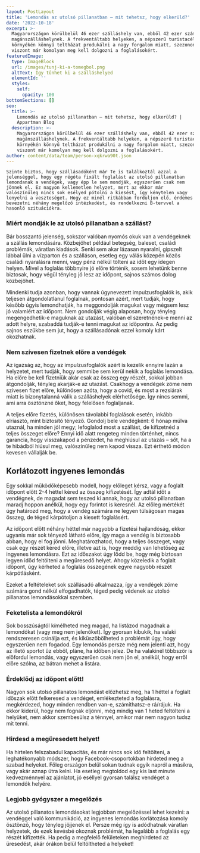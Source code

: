 ```yaml
---
layout: PostLayout
title: 'Lemondás az utolsó pillanatban – mit tehetsz, hogy elkerüld?'
date: '2022-10-18'
excerpt: >-
  Magyarországon körülbelül 46 ezer szálláshely van, ebből 42 ezer számít
  magánszálláshelynek. A frekventáltabb helyeken, a népszerű turistacélpontok
  környékén könnyű teltházat produkálni a nagy forgalom miatt, szezonon kívül
  viszont már komolyan meg kell dolgozni a foglalásokért.
featuredImage:
  type: ImageBlock
  url: /images/tunj-ki-a-tomegbol.png
  altText: Így tűnhet ki a szálláshelyed
  elementId: ''
  styles:
    self:
      opacity: 100
bottomSections: []
seo:
  title: >-
    Lemondás az utolsó pillanatban – mit tehetsz, hogy elkerüld? |
    Appartman Blog
  description: >-
    Magyarországon körülbelül 46 ezer szálláshely van, ebből 42 ezer számít
    magánszálláshelynek. A frekventáltabb helyeken, a népszerű turistacélpontok
    környékén könnyű teltházat produkálni a nagy forgalom miatt, szezonon kívül
    viszont már komolyan meg kell dolgozni a foglalásokért.
author: content/data/team/person-xqkrwa90t.json
---
```

`Szinte biztos, hogy szállásadóként már Te is találkoztál azzal a jelenséggel, hogy egy régóta fixált foglalást az utolsó pillanatban lemondanak a vendégek, vagy épp le sem mondják, egyszerűen csak nem jönnek el. Ez nagyon kellemetlen helyzet, mert az ekkor már valószínűleg nincs sok esélyed pótolni a kiesést, így kénytelen vagy lenyelni a veszteséget. Hogy ez minél ritkábban forduljon elő, érdemes
bevezetni néhány megelőző intézkedést, és rendelkezni B-tervvel a hasonló szituációkra.`

### Miért mondják le az utolsó pillanatban a szállást? 

Bár bosszantó jelenség, sokszor valóban nyomós okuk van a vendégeknek a szállás lemondására. Közbejöhet például betegség, baleset, családi problémák, váratlan kiadások. Senki sem akar lázasan nyaralni, gipszelt lábbal ülni a vízparton és a szálláson, esetleg egy válás közepén közös családi nyaralásra menni, vagy pénz nélkül tölteni az időt egy idegen helyen. Mivel a foglalás többnyire jó előre történik, sosem lehetünk benne biztosak, hogy végül tényleg jó lesz az időpont, sajnos számos dolog közbejöhet.

Mindenki tudja azonban, hogy vannak úgynevezett impulzusfoglalók is, akik teljesen átgondolatlanul foglalnak, pontosan azért, mert tudják, hogy később úgyis lemondhatják, ha meggondolják magukat vagy mégsem lesz jó valamiért az időpont. Nem gondolják végig alaposan, hogy tényleg megengedhetik-e maguknak az utazást, valóban el szeretnének-e menni az adott helyre, szabaddá tudják-e tenni magukat az időpontra. Az pedig sajnos eszükbe sem jut, hogy a szállásadónak ezzel komoly kárt okozhatnak.

### Nem szívesen fizetnek előre a vendégek

Az igazság az, hogy az impulzusfoglalók azért is kezelik ennyire lazán a helyzetet, mert tudják, hogy semmibe sem kerül nekik a foglalás lemondása. Ha előre be kell fizetniük akár csak az összeg egy részét, sokkal jobban átgondolják, tényleg akarják-e az utazást. Csakhogy a vendégek zöme nem szívesen fizet előre, különösen azóta, hogy a covid, és most a rezsiárak miatt is bizonytalanná válik a szálláshelyek
elérhetősége. Így nincs semmi, ami arra ösztönzné őket, hogy felelősen foglaljanak.

A teljes előre fizetés, különösen távolabbi foglalások esetén, inkább elriasztó, mint biztosító tényező. Gondolj bele vendégként: 6 hónap múlva utaznál, ha minden jól megy; lefoglalod most a szállást, de kifizetnéd a teljes összeget előre? Ennyi idő alatt rengeteg minden történhet, nincs garancia, hogy visszakapod a pénzedet, ha meghiúsul az utazás – sőt, ha a te hibádból hiúsul meg, valószínűleg nem kapod vissza. Ezt érthető módon kevesen vállalják be.

## Korlátozott ingyenes lemondás

Egy sokkal működőképesebb modell, hogy előleget kérsz, vagy a foglalt időpont előtt 2-4 héttel kéred az összeg kifizetését. Így adtál időt a vendégnek, de magadat sem teszed ki annak, hogy az utolsó pillanatban maradj hoppon anélkül, hogy egy forintot is keresnél. Az előleg mértékét úgy határozd meg, hogy a vendég számára ne legyen túlságosan magas összeg, de téged kárpótoljon a kiesett foglalásért.

Az időpont előtt néhány héttel már nagyobb a fizetési hajlandóság, ekkor ugyanis már sok tényező látható előre, így maga a vendég is biztosabb abban, hogy el fog jönni. Meghatározhatod, hogy a teljes összeget, vagy csak egy részét kéred előre, illetve azt is, hogy meddig van lehetőség az ingyenes lemondásra. Ezt az időszakot úgy lődd be, hogy még biztosan legyen időd feltölteni a megüresedő helyet. Ahogy közeledik a foglalt időpont, úgy kérheted a foglalás összegének egyre nagyobb részét kárpótlásként.

Ezeket a feltételeket sok szállásadó alkalmazza, így a vendégek zöme számára gond nélkül elfogadhatók, téged pedig védenek az utolsó pillanatos lemondásokkal szemben.

### Feketelista a lemondókról

Sok bosszúságtól kímélheted meg magad, ha listázod magadnak a lemondókat (vagy meg nem jelenőket). Így gyorsan kibukik, ha valaki rendszeresen csinálja ezt, és kiküszöbölheted a problémát úgy, hogy egyszerűen nem fogadod. Egy lemondás persze még nem jelenti
azt, hogy az illető sportot űz ebből, pláne, ha időben jelez. De ha valakinél többször is előfordul lemondás, vagy egyszerűen csak nem jön el, anélkül, hogy erről előre szólna, az bátran mehet a listára.

### Érdeklődj az időpont előtt!

Nagyon sok utolsó pillanatos lemondást előzhetsz meg, ha 1 héttel a foglalt időszak előtt felkeresed a vendéget, emlékezteted a foglalásra, megkérdezed, hogy minden rendben van-e, számíthatsz-e rá/rájuk. Ha ekkor kiderül, hogy nem fognak eljönni, még mindig van 1 heted feltölteni a helyüket, nem akkor szembesülsz a ténnyel, amikor már nem nagyon tudsz mit tenni.

### Hirdesd a megüresedett helyet!

Ha hirtelen felszabadul kapacitás, és már nincs sok idő feltölteni, a leghatékonyabb módszer, hogy Facebook-csoportokban
hirdeted meg a szabad helyeket. Főleg országon belül sokan tudnak egyik napról a másikra, vagy akár aznap útra kelni. Ha esetleg megtoldod egy kis last minute kedvezménnyel az ajánlatot, jó eséllyel gyorsan találsz vendéget a lemondók helyére.

### Legjobb gyógyszer a megelőzés

Az utolsó pillanatos lemondásokat legjobban megelőzéssel lehet kezelni: a vendéggel való kommunikáció, az ingyenes lemondás korlátozása komoly ösztönző, hogy tényleg jöjjenek el. Persze még így is adódhatnak váratlan helyzetek, de ezek kevésbé okoznak problémát, ha legalább a foglalás egy részét kifizették. Ha pedig a megfelelő felületeken meghirdeted az üresedést, akár órákon belül feltöltheted a helyeket!
